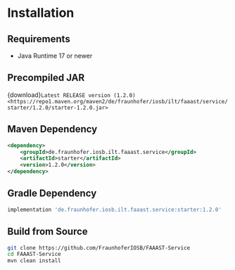 # Installation

## Requirements

-	Java Runtime 17 or newer

## Precompiled JAR

<!--start:download-release-->
{download}`Latest RELEASE version (1.2.0) <https://repo1.maven.org/maven2/de/fraunhofer/iosb/ilt/faaast/service/starter/1.2.0/starter-1.2.0.jar>`<!--end:download-release-->

<!--start:download-snapshot-->
<!--end:download-snapshot-->

## Maven Dependency

```xml
<dependency>
	<groupId>de.fraunhofer.iosb.ilt.faaast.service</groupId>
	<artifactId>starter</artifactId>
	<version>1.2.0</version>
</dependency>
```

## Gradle Dependency

```groovy
implementation 'de.fraunhofer.iosb.ilt.faaast.service:starter:1.2.0'
```

## Build from Source

```sh
git clone https://github.com/FraunhoferIOSB/FAAAST-Service
cd FAAAST-Service
mvn clean install
```
